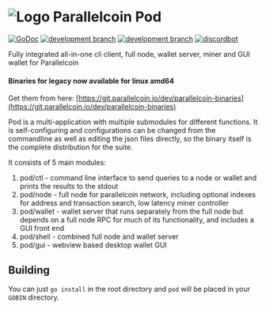 # ![Logo](https://git.parallelcoin.io/dev/legacy/raw/commit/f709194e16960103834b0d0e25aec06c3d84f85b/logo/logo48x48.png) Parallelcoin Pod 

[![GoDoc](https://img.shields.io/badge/godoc-documentation-blue.svg)](https://doc.parallelcoin.io/pkg/git.parallelcoin.io/dev/pod) [![development branch](https://img.shields.io/badge/branch-master-gray.svg)](https://git.parallelcoin.io/dev/pod) [![development branch](https://img.shields.io/badge/branch-development-orange.svg)](https://git.parallelcoin.io/dev/pod/src/branch/dev)
[![discordbot](https://img.shields.io/badge/discord-gitbot-green.svg)](https://discord.gg/YgBWNgK)

Fully integrated all-in-one cli client, full node, wallet server, miner and GUI wallet for Parallelcoin

#### Binaries for legacy now available for linux amd64

Get them from here: [https://git.parallelcoin.io/dev/parallelcoin-binaries](https://git.parallelcoin.io/dev/parallelcoin-binaries)

Pod is a multi-application with multiple submodules for different functions. It is self-configuring and configurations can be changed from the commandline as well as editing the json files directly, so the binary itself is the complete distribution for the suite.

It consists of 5 main modules:

1. pod/ctl - command line interface to send queries to a node or wallet and prints the results to the stdout
2. pod/node - full node for parallelcoin network, including optional indexes for address and transaction search, low latency miner controller
3. pod/wallet - wallet server that runs separately from the full node but depends on a full node RPC for much of its functionality, and includes a GUI front end
4. pod/shell - combined full node and wallet server 
5. pod/gui - webview based desktop wallet GUI

## Building

You can just `go install` in the root directory and `pod` will be placed in your `GOBIN` directory.
